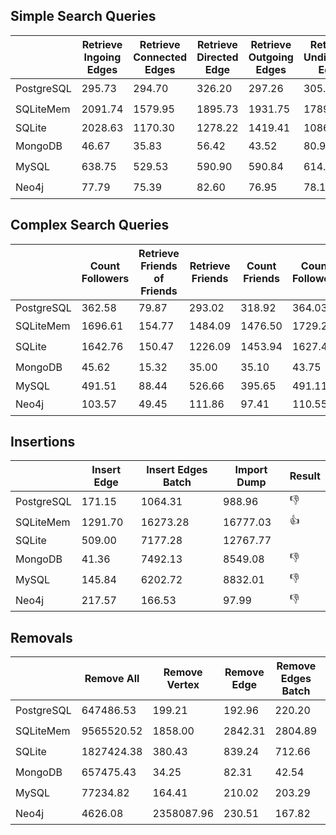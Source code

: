 ## Simple Search Queries

|            | Retrieve Ingoing Edges | Retrieve Connected Edges | Retrieve Directed Edge | Retrieve Outgoing Edges | Retrieve Undirected Edge | Result       |
| ---------- | ---------------------- | ------------------------ | ---------------------- | ----------------------- | ------------------------ | ------------ |
| PostgreSQL | 295.73                 | 294.70                   | 326.20                 | 297.26                  | 305.19                   | :thumbsdown: |
| SQLiteMem  | 2091.74                | 1579.95                  | 1895.73                | 1931.75                 | 1789.21                  | :thumbsup:   |
| SQLite     | 2028.63                | 1170.30                  | 1278.22                | 1419.41                 | 1086.93                  |              |
| MongoDB    | 46.67                  | 35.83                    | 56.42                  | 43.52                   | 80.91                    | :thumbsdown: |
| MySQL      | 638.75                 | 529.53                   | 590.90                 | 590.84                  | 614.91                   | :thumbsdown: |
| Neo4j      | 77.79                  | 75.39                    | 82.60                  | 76.95                   | 78.16                    | :thumbsdown: |

## Complex Search Queries

|            | Count Followers | Retrieve Friends of Friends | Retrieve Friends | Count Friends | Count Followers | Result       |
| ---------- | --------------- | --------------------------- | ---------------- | ------------- | --------------- | ------------ |
| PostgreSQL | 362.58          | 79.87                       | 293.02           | 318.92        | 364.03          |              |
| SQLiteMem  | 1696.61         | 154.77                      | 1484.09          | 1476.50       | 1729.20         | :thumbsup:   |
| SQLite     | 1642.76         | 150.47                      | 1226.09          | 1453.94       | 1627.44         | :thumbsup:   |
| MongoDB    | 45.62           | 15.32                       | 35.00            | 35.10         | 43.75           | :thumbsdown: |
| MySQL      | 491.51          | 88.44                       | 526.66           | 395.65        | 491.11          |              |
| Neo4j      | 103.57          | 49.45                       | 111.86           | 97.41         | 110.55          | :thumbsdown: |

## Insertions

|            | Insert Edge | Insert Edges Batch | Import Dump | Result       |
| ---------- | ----------- | ------------------ | ----------- | ------------ |
| PostgreSQL | 171.15      | 1064.31            | 988.96      | :thumbsdown: |
| SQLiteMem  | 1291.70     | 16273.28           | 16777.03    | :thumbsup:   |
| SQLite     | 509.00      | 7177.28            | 12767.77    |              |
| MongoDB    | 41.36       | 7492.13            | 8549.08     | :thumbsdown: |
| MySQL      | 145.84      | 6202.72            | 8832.01     | :thumbsdown: |
| Neo4j      | 217.57      | 166.53             | 97.99       | :thumbsdown: |

## Removals

|            | Remove All | Remove Vertex | Remove Edge | Remove Edges Batch | Result       |
| ---------- | ---------- | ------------- | ----------- | ------------------ | ------------ |
| PostgreSQL | 647486.53  | 199.21        | 192.96      | 220.20             | :thumbsdown: |
| SQLiteMem  | 9565520.52 | 1858.00       | 2842.31     | 2804.89            | :thumbsup:   |
| SQLite     | 1827424.38 | 380.43        | 839.24      | 712.66             | :thumbsdown: |
| MongoDB    | 657475.43  | 34.25         | 82.31       | 42.54              | :thumbsdown: |
| MySQL      | 77234.82   | 164.41        | 210.02      | 203.29             | :thumbsdown: |
| Neo4j      | 4626.08    | 2358087.96    | 230.51      | 167.82             | :thumbsdown: |

